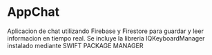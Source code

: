 # AppChat
Aplicacion de chat utilizando Firebase y Firestore para guardar y leer informacion en tiempo real.
Se incluye la libreria IQKeyboardManager instalado mediante SWIFT PACKAGE MANAGER
